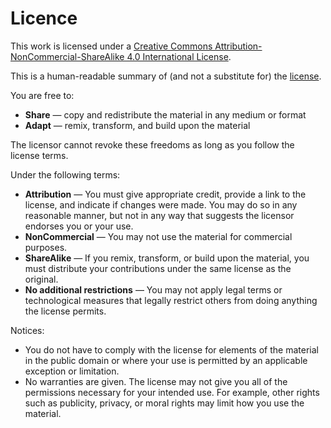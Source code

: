 # Licence

This work is licensed under a [Creative Commons Attribution-NonCommercial-ShareAlike 4.0 International License](https://creativecommons.org/licenses/by-nc-sa/4.0/). 

This is a human-readable summary of (and not a substitute for) the [license](https://creativecommons.org/licenses/by-nc-sa/4.0/legalcode).

You are free to:

- **Share** — copy and redistribute the material in any medium or format 
- **Adapt** — remix, transform, and build upon the material 

The licensor cannot revoke these freedoms as long as you follow the license terms.

Under the following terms:

- **Attribution** — You must give appropriate credit, provide a link to the license, and indicate if changes were made. You may do so in any reasonable manner, but not in any way that suggests the licensor endorses you or your use. 
- **NonCommercial** — You may not use the material for commercial purposes. 
- **ShareAlike** — If you remix, transform, or build upon the material, you must distribute your contributions under the same license as the original. 
- **No additional restrictions** — You may not apply legal terms or technological measures that legally restrict others from doing anything the license permits.

Notices: 

- You do not have to comply with the license for elements of the material in the public domain or where your use is permitted by an applicable exception or limitation. 
- No warranties are given. The license may not give you all of the permissions necessary for your intended use. For example, other rights such as publicity, privacy, or moral rights may limit how you use the material.
